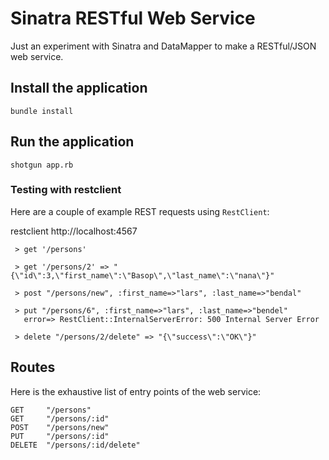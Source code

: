 # Sinatra RESTful Web Service

Just an experiment with Sinatra and DataMapper to make a RESTful/JSON web service.

## Install the application

`bundle install`

## Run the application

`shotgun app.rb`



### Testing with restclient 

Here are a couple of example REST requests using `RestClient`:

   restclient http://localhost:4567

     > get '/persons'
     
     > get '/persons/2' => "{\"id\":3,\"first_name\":\"Basop\",\"last_name\":\"nana\"}" 
     
     > post "/persons/new", :first_name=>"lars", :last_name=>"bendal"
     
     > put "/persons/6", :first_name=>"lars", :last_name=>"bendel"
       error=> RestClient::InternalServerError: 500 Internal Server Error
       
     > delete "/persons/2/delete" => "{\"success\":\"OK\"}"
   
## Routes

Here is the exhaustive list of entry points of the web service:

    GET     "/persons"
    GET     "/persons/:id"
    POST    "/persons/new"
    PUT     "/persons/:id"
    DELETE  "/persons/:id/delete"

